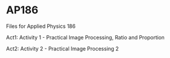 # AP186
Files for Applied Physics 186 <p>
Act1: Activity 1 - Practical Image Processing, Ratio and Proportion <p>
Act2: Activity 2 - Practical Image Processing 2
